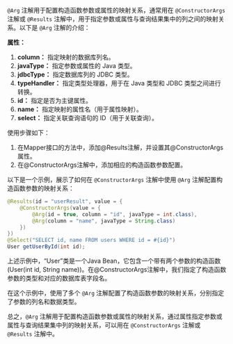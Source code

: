 `@Arg` 注解用于配置构造函数参数或属性的映射关系，通常用在 `@ConstructorArgs` 注解或 `@Results` 注解中，用于指定参数或属性与查询结果集中的列之间的映射关系。以下是 `@Arg` 注解的介绍：

**属性：**

1. **column：** 指定映射的数据库列名。
2. **javaType：** 指定参数或属性的 Java 类型。
3. **jdbcType：** 指定数据库列的 JDBC 类型。
4. **typeHandler：** 指定类型处理器，用于在 Java 类型和 JDBC 类型之间进行转换。
5. **id：** 指定是否为主键属性。
6. **name：** 指定映射的属性名（用于属性映射）。
7. **select：** 指定关联查询语句的 ID（用于关联查询）。

使用步骤如下：

1. 在Mapper接口的方法中，添加@Results注解，并设置其@ConstructorArgs属性。
2. 在@ConstructorArgs注解中，添加相应的构造函数参数配置。

以下是一个示例，展示了如何在 `@ConstructorArgs` 注解中使用 `@Arg` 注解配置构造函数参数的映射关系：

```java
@Results(id = "userResult", value = {
    @ConstructorArgs(value = {
        @Arg(id = true, column = "id", javaType = int.class),
        @Arg(column = "name", javaType = String.class)
    })
})
@Select("SELECT id, name FROM users WHERE id = #{id}")
User getUserById(int id);
```

上述示例中，“User”类是一个Java Bean，它包含一个带有两个参数的构造函数(User(int id, String name))。在@ConstructorArgs注解中，我们指定了构造函数参数的类型和对应的数据库表字段名。

在这个示例中，使用了多个 `@Arg` 注解配置了构造函数参数的映射关系，分别指定了参数的列名和数据类型。

总之，`@Arg` 注解用于配置构造函数参数或属性的映射关系，通过属性指定参数或属性与查询结果集中列的映射关系，可以用在 `@ConstructorArgs` 注解或 `@Results` 注解中。
